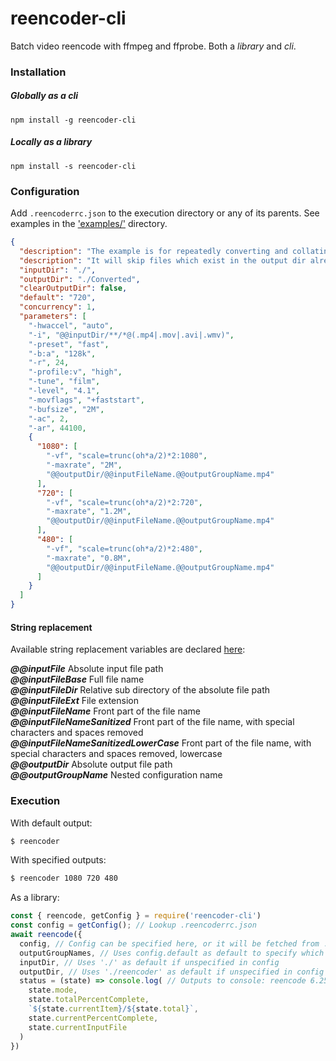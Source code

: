 # reencoder-cli

Batch video reencode with ffmpeg and ffprobe.
Both a *library* and *cli*.

### Installation
##### Globally as a *cli*

`npm install -g reencoder-cli`

##### Locally as a *library*

`npm install -s reencoder-cli`

### Configuration

Add `.reencoderrc.json` to the execution directory or any of its parents. 
See examples in the ['examples/'](https://github.com/oliverfoster/reencoder-cli/tree/master/examples) directory.
```json
{
  "description": "The example is for repeatedly converting and collating videos in nested subdirectories to a uniform format, 1080p, 720p or 480p.",
  "description": "It will skip files which exist in the output dir already and it will not clear the output folder.",
  "inputDir": "./",
  "outputDir": "./Converted",
  "clearOutputDir": false,
  "default": "720",
  "concurrency": 1,
  "parameters": [
    "-hwaccel", "auto",
    "-i", "@@inputDir/**/*@(.mp4|.mov|.avi|.wmv)",
    "-preset", "fast",
    "-b:a", "128k",
    "-r", 24,
    "-profile:v", "high",
    "-tune", "film",
    "-level", "4.1",
    "-movflags", "+faststart",
    "-bufsize", "2M",
    "-ac", 2,
    "-ar", 44100,
    {
      "1080": [
        "-vf", "scale=trunc(oh*a/2)*2:1080",
        "-maxrate", "2M",
        "@@outputDir/@@inputFileName.@@outputGroupName.mp4"
      ],
      "720": [
        "-vf", "scale=trunc(oh*a/2)*2:720",
        "-maxrate", "1.2M",
        "@@outputDir/@@inputFileName.@@outputGroupName.mp4"
      ],
      "480": [
        "-vf", "scale=trunc(oh*a/2)*2:480",
        "-maxrate", "0.8M",
        "@@outputDir/@@inputFileName.@@outputGroupName.mp4"
      ]
    }
  ]
}
```

#### String replacement
Available string replacement variables are declared [here](https://github.com/oliverfoster/reencoder-cli/blob/c710b8b4c97586bec612ca480561679294c7ab2b/app/parameters.js#L93-L103):

**_@@inputFile_** Absolute input file path<br>
**_@@inputFileBase_** Full file name<br>
**_@@inputFileDir_** Relative sub directory of the absolute file path<br>
**_@@inputFileExt_** File extension<br>
**_@@inputFileName_** Front part of the file name<br>
**_@@inputFileNameSanitized_** Front part of the file name, with special characters and spaces removed<br>
**_@@inputFileNameSanitizedLowerCase_** Front part of the file name, with special characters and spaces removed, lowercase<br>
**_@@outputDir_** Absolute output file path<br>
**_@@outputGroupName_** Nested configuration name<br>

### Execution

With default output:
```sh
$ reencoder
```

With specified outputs:
```sh
$ reencoder 1080 720 480
```

As a library:
```js
const { reencode, getConfig } = require('reencoder-cli')
const config = getConfig(); // Lookup .reencoderrc.json
await reencode({
  config, // Config can be specified here, or it will be fetched from .reencoderrc.json through parent directories
  outputGroupNames, // Uses config.default as default to specify which named subtasks should run
  inputDir, // Uses './' as default if unspecified in config
  outputDir, // Uses './reencoder' as default if unspecified in config
  status = (state) => console.log( // Outputs to console: reencode 6.25% 1/3 18.75% nested/one.mp4
    state.mode,
    state.totalPercentComplete,
    `${state.currentItem}/${state.total}`,
    state.currentPercentComplete,
    state.currentInputFile
  )
})
```
